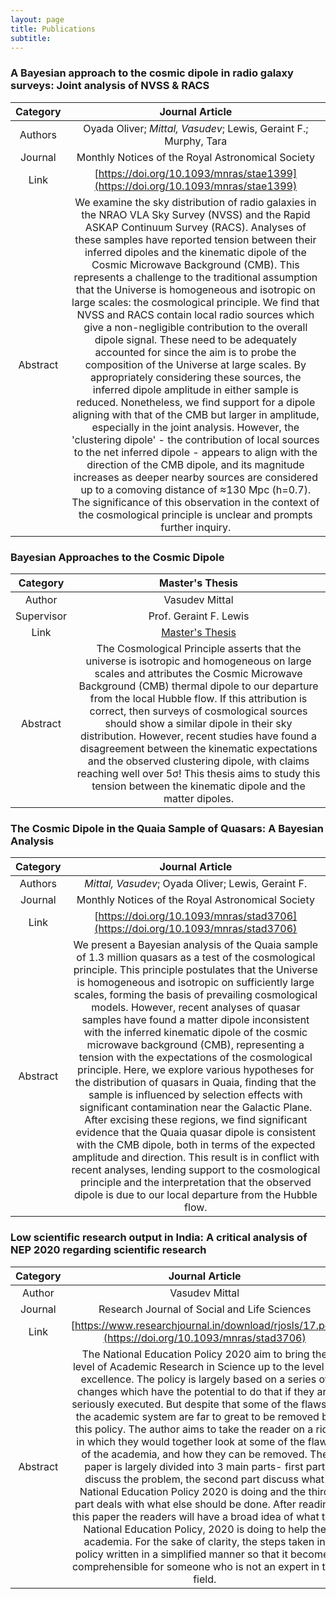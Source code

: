 ```yaml
---
layout: page
title: Publications
subtitle:
---
```


### A Bayesian approach to the cosmic dipole in radio galaxy surveys: Joint analysis of NVSS & RACS

| Category | Journal Article |
|:---:|:---:|
| Authors| Oyada Oliver; *Mittal, Vasudev*; Lewis, Geraint F.; Murphy, Tara  | 
| Journal | Monthly Notices of the Royal Astronomical Society | 
| Link | [https://doi.org/10.1093/mnras/stae1399](https://doi.org/10.1093/mnras/stae1399) | 
| Abstract | We examine the sky distribution of radio galaxies in the NRAO VLA Sky Survey (NVSS) and the Rapid ASKAP Continuum Survey (RACS). Analyses of these samples have reported tension between their inferred dipoles and the kinematic dipole of the Cosmic Microwave Background (CMB). This represents a challenge to the traditional assumption that the Universe is homogeneous and isotropic on large scales: the cosmological principle. We find that NVSS and RACS contain local radio sources which give a non-negligible contribution to the overall dipole signal. These need to be adequately accounted for since the aim is to probe the composition of the Universe at large scales. By appropriately considering these sources, the inferred dipole amplitude in either sample is reduced. Nonetheless, we find support for a dipole aligning with that of the CMB but larger in amplitude, especially in the joint analysis. However, the 'clustering dipole' - the contribution of local sources to the net inferred dipole - appears to align with the direction of the CMB dipole, and its magnitude increases as deeper nearby sources are considered up to a comoving distance of ≈130 Mpc (h=0.7). The significance of this observation in the context of the cosmological principle is unclear and prompts further inquiry.|

### Bayesian Approaches to the Cosmic Dipole

| Category | Master's Thesis |
|:---:|:---:|
| Author| Vasudev Mittal | 
| Supervisor | Prof. Geraint F. Lewis |
| Link       | [Master's Thesis](https://github.com/VasudevMittal/vasudevmittal.github.io/blob/master/assets/MittalV_Thesis.pdf) |
| Abstract | The Cosmological Principle asserts that the universe is isotropic and homogeneous on large scales and attributes the Cosmic Microwave Background (CMB) thermal dipole to our departure from the local Hubble flow. If this attribution is correct, then surveys of cosmological sources should show a similar dipole in their sky distribution. However, recent studies have found a disagreement between the kinematic expectations and the observed clustering dipole, with claims reaching well over 5σ! This thesis aims to study this tension between the kinematic dipole and the matter dipoles.|


### The Cosmic Dipole in the Quaia Sample of Quasars: A Bayesian Analysis

| Category | Journal Article |
|:---:|:---:|
| Authors| *Mittal, Vasudev*; Oyada Oliver; Lewis, Geraint F.  | 
| Journal | Monthly Notices of the Royal Astronomical Society | 
| Link | [https://doi.org/10.1093/mnras/stad3706](https://doi.org/10.1093/mnras/stad3706) | 
| Abstract | We present a Bayesian analysis of the Quaia sample of 1.3 million quasars as a test of the cosmological principle. This principle postulates that the Universe is homogeneous and isotropic on sufficiently large scales, forming the basis of prevailing cosmological models. However, recent analyses of quasar samples have found a matter dipole inconsistent with the inferred kinematic dipole of the cosmic microwave background (CMB), representing a tension with the expectations of the cosmological principle. Here, we explore various hypotheses for the distribution of quasars in Quaia, finding that the sample is influenced by selection effects with significant contamination near the Galactic Plane. After excising these regions, we find significant evidence that the Quaia quasar dipole is consistent with the CMB dipole, both in terms of the expected amplitude and direction. This result is in conflict with recent analyses, lending support to the cosmological principle and the interpretation that the observed dipole is due to our local departure from the Hubble flow.|

### Low scientific research output in India: A critical analysis of NEP 2020 regarding scientific research

| Category | Journal Article |
|:---:|:---:|
| Author| Vasudev Mittal | 
| Journal | Research Journal of Social and Life Sciences |
| Link    | [https://www.researchjournal.in/download/rjosls/17.pdf](https://doi.org/10.1093/mnras/stad3706)  |
| Abstract | The National Education Policy 2020 aim to bring the level of Academic Research in Science up to the level of excellence. The policy is largely based on a series of changes which have the potential to do that if they are seriously executed. But despite that some of the flaws in the academic system are far to great to be removed by this policy. The author aims to take the reader on a ride in which they would together look at some of the flaws of the academia, and how they can be removed. The paper is largely divided into 3 main parts- first part discuss the problem, the second part discuss what National Education Policy 2020 is doing and the third part deals with what else should be done. After reading this paper the readers will have a broad idea of what the National Education Policy, 2020 is doing to help the academia. For the sake of clarity, the steps taken in policy written in a simplified manner so that it becomes comprehensible for someone who is not an expert in the field.|
